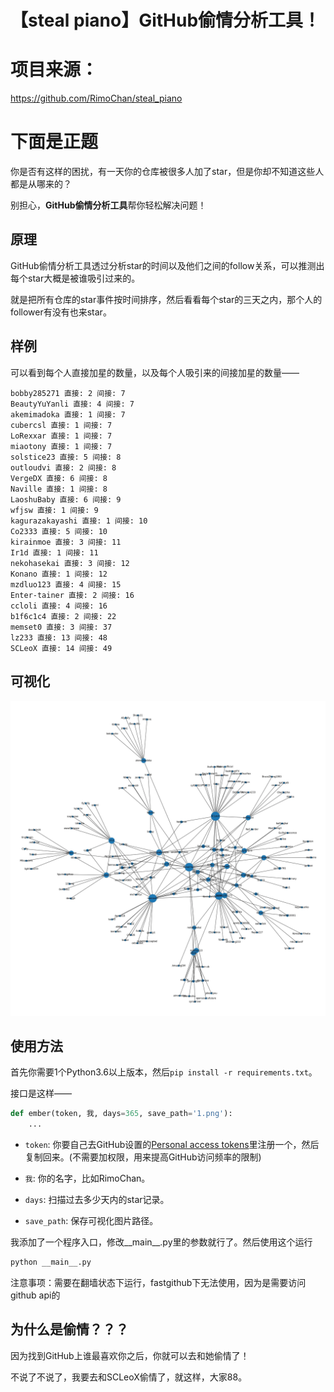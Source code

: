 # 【steal piano】GitHub偷情分析工具！
# 项目来源：
https://github.com/RimoChan/steal_piano
# 下面是正题
你是否有这样的困扰，有一天你的仓库被很多人加了star，但是你却不知道这些人都是从哪来的？

别担心，**GitHub偷情分析工具**帮你轻松解决问题！


## 原理

GitHub偷情分析工具透过分析star的时间以及他们之间的follow关系，可以推测出每个star大概是被谁吸引过来的。

就是把所有仓库的star事件按时间排序，然后看看每个star的三天之内，那个人的follower有没有也来star。


## 样例

可以看到每个人直接加星的数量，以及每个人吸引来的间接加星的数量——

```text
bobby285271 直接: 2 间接: 7
BeautyYuYanli 直接: 4 间接: 7
akemimadoka 直接: 1 间接: 7
cubercsl 直接: 1 间接: 7
LoRexxar 直接: 1 间接: 7
miaotony 直接: 1 间接: 7
solstice23 直接: 5 间接: 8
outloudvi 直接: 2 间接: 8
VergeDX 直接: 6 间接: 8
Naville 直接: 1 间接: 8
LaoshuBaby 直接: 6 间接: 9
wfjsw 直接: 1 间接: 9
kagurazakayashi 直接: 1 间接: 10
Co2333 直接: 5 间接: 10
kirainmoe 直接: 3 间接: 11
Ir1d 直接: 1 间接: 11
nekohasekai 直接: 3 间接: 12
Konano 直接: 1 间接: 12
mzdluo123 直接: 4 间接: 15
Enter-tainer 直接: 2 间接: 16
ccloli 直接: 4 间接: 16
b1f6c1c4 直接: 2 间接: 22
memset0 直接: 3 间接: 37
lz233 直接: 13 间接: 48
SCLeoX 直接: 14 间接: 49
```


## 可视化

![./img.webp](./img.webp)


## 使用方法

首先你需要1个Python3.6以上版本，然后`pip install -r requirements.txt`。

接口是这样——

```python
def ember(token, 我, days=365, save_path='1.png'): 
    ...
```

- `token`: 你要自己去GitHub设置的[Personal access tokens](https://github.com/settings/tokens)里注册一个，然后复制回来。(不需要加权限，用来提高GitHub访问频率的限制)

- `我`: 你的名字，比如RimoChan。

- `days`: 扫描过去多少天内的star记录。

- `save_path`: 保存可视化图片路径。

我添加了一个程序入口，修改__main__.py里的参数就行了。然后使用这个运行
```ps
python __main__.py
```
注意事项：需要在翻墙状态下运行，fastgithub下无法使用，因为是需要访问github api的
## 为什么是偷情？？？

因为找到GitHub上谁最喜欢你之后，你就可以去和她偷情了！

不说了不说了，我要去和SCLeoX偷情了，就这样，大家88。

